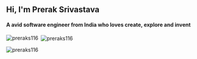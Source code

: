 <h2 align="left">Hi, I'm Prerak Srivastava</h2>
<h4 align="left">A avid software engineer from India who loves create, explore and invent</h4>


<p><img align="left" src="https://github-readme-stats.vercel.app/api/top-langs?username=preraks116&show_icons=true&locale=en&layout=compact" alt="preraks116" /></p>

<p>&nbsp;<img align="center" src="https://github-readme-stats.vercel.app/api?username=preraks116&show_icons=true&locale=en" alt="preraks116" /></p>

<p><img align="center" src="https://github-readme-streak-stats.herokuapp.com/?user=preraks116&" alt="preraks116" /></p>
